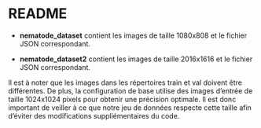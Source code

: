 # README
- **nematode_dataset** contient les images de taille 1080x808 et le fichier JSON correspondant. 

- **nematode_dataset2** contient les images de taille 2016x1616 et le fichier JSON correspondant. 

Il est à noter que les images dans les répertoires train et val doivent être différentes. De plus, la configuration de base utilise des images d’entrée de taille 1024x1024 pixels pour obtenir une précision optimale. Il est donc important de veiller à ce que notre jeu de données respecte cette taille afin d’éviter des modifications suppliémentaires du code.
